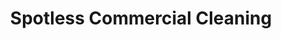 ---
title: "Spotless Commercial Cleaning"
url: /gateshead/spotless-commercial-cleaning/
shop: shop
---